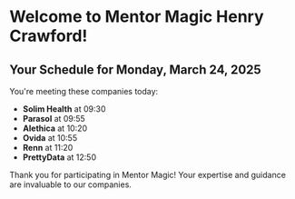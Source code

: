# Welcome to Mentor Magic Henry Crawford!

## Your Schedule for Monday, March 24, 2025

You're meeting these companies today:

- **Solim Health** at 09:30
- **Parasol** at 09:55
- **Alethica** at 10:20
- **Ovida** at 10:55
- **Renn** at 11:20
- **PrettyData** at 12:50


Thank you for participating in Mentor Magic! Your expertise and guidance are invaluable to our companies.
